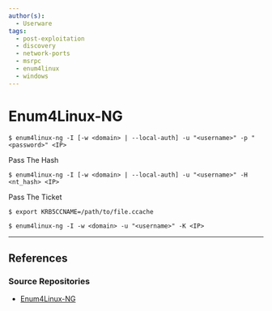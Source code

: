 ```yaml
---
author(s):
  - Userware
tags:
  - post-exploitation
  - discovery
  - network-ports
  - msrpc
  - enum4linux
  - windows
---
```

# Enum4Linux-NG

```
$ enum4linux-ng -I [-w <domain> | --local-auth] -u "<username>" -p "<password>" <IP>
```

Pass The Hash

```
$ enum4linux-ng -I [-w <domain> | --local-auth] -u "<username>" -H <nt_hash> <IP>
```

Pass The Ticket

```
$ export KRB5CCNAME=/path/to/file.ccache

$ enum4linux-ng -I -w <domain> -u "<username>" -K <IP>
```

---
## References

### Source Repositories

- [Enum4Linux-NG](https://github.com/cddmp/enum4linux-ng)